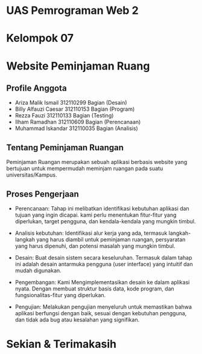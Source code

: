 # UAS Pemrograman Web 2
# Kelompok 07
# Website Peminjaman Ruang

## Profile Anggota
- Ariza Malik Ismail     312110299  Bagian (Desain)
- Billy Alfauzi Caesar   312110153  Bagian (Program)
- Rezza Fauzi            312110133  Bagian (Testing)
- Ilham Ramadhan         312110609  Bagian (Perencanaan)
- Muhammad Iskandar      312110035  Bagian (Analisis)

## Tentang Peminjaman Ruangan
Peminjaman Ruangan merupakan sebuah aplikasi berbasis website yang bertujuan untuk mempermudah meminjam ruangan pada suatu universitas/Kampus.

## Proses Pengerjaan
- Perencanaan: Tahap ini melibatkan identifikasi kebutuhan aplikasi dan tujuan yang ingin dicapai. kami perlu menentukan fitur-fitur yang diperlukan, target pengguna, dan kendala-kendala yang mungkin timbul.

- Analisis kebutuhan:  Identifikasi alur kerja yang ada, termasuk langkah-langkah yang harus diambil untuk peminjaman ruangan, persyaratan yang harus dipenuhi, dan potensi masalah yang mungkin timbul.

- Desain: Buat desain sistem secara keseluruhan. Termasuk dalam tahap ini adalah desain antarmuka pengguna (user interface) yang intuitif dan mudah digunakan.

- Pengembangan: Kami Mengimplementasikan desain ke dalam aplikasi nyata. Dengan membuat struktur basis data, kode program, dan fungsionalitas-fitur yang diperlukan.

- Pengujian: Melakukan pengujian menyeluruh untuk memastikan bahwa aplikasi berfungsi dengan baik, sesuai dengan kebutuhan pengguna, dan tidak ada bug atau kesalahan yang signifikan. 

# Sekian & Terimakasih
